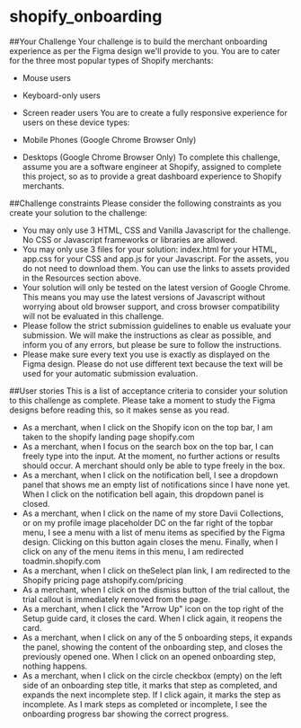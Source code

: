 # shopify_onboarding

##Your Challenge
Your challenge is to build the merchant onboarding experience as per the Figma design we'll provide to you. You are to cater for the three most popular types of Shopify merchants:

- Mouse users
- Keyboard-only users
- Screen reader users
You are to create a fully responsive experience for users on these device types:

- Mobile Phones (Google Chrome Browser Only)
- Desktops (Google Chrome Browser Only)
To complete this challenge, assume you are a software engineer at Shopify, assigned to complete this project, so as to provide a great dashboard experience to Shopify merchants.

##Challenge constraints
Please consider the following constraints as you create your solution to the challenge:

- You may only use 3 HTML, CSS and Vanilla Javascript for the challenge. No CSS or Javascript frameworks or libraries are allowed.
- You may only use 3 files for your solution: index.html for your HTML, app.css for your CSS and app.js for your Javascript. For the assets, you do not need to download them. You can use the links to assets provided in the Resources section above.
- Your solution will only be tested on the latest version of Google Chrome. This means you may use the latest versions of Javascript without worrying about old browser support, and cross browser compatibility will not be evaluated in this challenge.
- Please follow the strict submission guidelines to enable us evaluate your submission. We will make the instructions as clear as possible, and inform you of any errors, but please be sure to follow the instructions.
- Please make sure every text you use is exactly as displayed on the Figma design. Please do not use different text because the text will be used for your automatic submission evaluation.

##User stories
This is a list of acceptance criteria to consider your solution to this challenge as complete. Please take a moment to study the Figma designs before reading this, so it makes sense as you read.

- As a merchant, when I click on the Shopify icon on the top bar, I am taken to the shopify landing page shopify.com
- As a merchant, when I focus on the search box on the top bar, I can freely type into the input. At the moment, no further actions or results should occur. A merchant should only be able to type freely in the box.
- As a merchant, when I click on the notification bell, I see a dropdown panel that shows me an empty list of notifications since I have none yet. When I click on the notification bell again, this dropdown panel is closed.
- As a merchant, when I click on the name of my store Davii Collections, or on my profile image placeholder DC on the far right of the topbar menu, I see a menu with a list of menu items as specified by the Figma design. Clicking on this button again closes the menu. Finally, when I click on any of the menu items in this menu, I am redirected toadmin.shopify.com
- As a merchant, when I click on theSelect plan link, I am redirected to the Shopify pricing page atshopify.com/pricing
- As a merchant, when I click on the dismiss button of the trial callout, the trial callout is immediately removed from the page.
- As a merchant, when I click the "Arrow Up" icon on the top right of the Setup guide card, it closes the card. When I click again, it reopens the card.
- As a merchant, when I click on any of the 5 onboarding steps, it expands the panel, showing the content of the onboarding step, and closes the previously opened one. When I click on an opened onboarding step, nothing happens.
- As a merchant, when I click on the circle checkbox (empty) on the left side of an onboarding step title, it marks that step as completed, and expands the next incomplete step. If I click again, it marks the step as incomplete. As I mark steps as completed or incomplete, I see the onboarding progress bar showing the correct progress.
